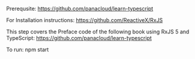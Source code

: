 Prerequsite:
https://github.com/panacloud/learn-typescript

For Installation instructions:
https://github.com/ReactiveX/RxJS

This step covers the Preface code of the following book using RxJS 5 and TypeScript:
https://github.com/panacloud/learn-typescript

To run:
npm start

